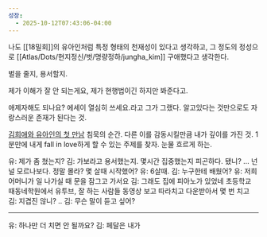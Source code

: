 ```yaml
---
성장:
  - 2025-10-12T07:43:06-04:00
---
```


나도 [[18밀회]]의 유아인처럼 특정 형태의 천재성이 있다고 생각하고, 그 정도의 정성으로 [[Atlas/Dots/현지정신/벗/명량정하/jungha_kim]] 구애했다고 생각한다.

벌을 줄지, 용서할지.

제가 이해가 잘 안 되는게요, 제가 현행법이긴 하지만 봐준다고. 

애제자해도 되나요? 에세이 열심히 쓰세요.라고 그가 그랬다. 알고있다는 것만으로도 자랑스러운 존재가 된다는 것. 

[김희애와 유아인의 첫 만남](https://www.youtube.com/watch?v=zEE8CoU_pJs) 침묵의 순간. 다른 이를 감동시킬만큼 내가 깊이를 가진 것. 1분만에 내게 fall in love하게 할 수 있는 주제를 찾자. 눈물 흐르게 하는.

유: 제가 좀 쳤는지? 
김: 가보라고 용서했는지. 몇시간 집중했는지 피곤하다. 됐니? ... 넌 널 모르나보다. 정말 몰라? 몇 살때 시작했어? 
유: 6살때. 
김: 누구한테 배웠어?
유: 저희 어머니가 일 나가실 때 문을 잠그고 가서요
김: 그래도 집에 피아노가 있었네
초등학교 때동네학원에서
유투브, 잘 하는 사람들 동영상 보고 따라치고
다운받아서 몇 번 치고
김: 지겹진 않니?
..
김: 무슨 말이 듣고 싶어?

---
유: 하나만 더 치면 안 될까요?
김: 페달은 내가